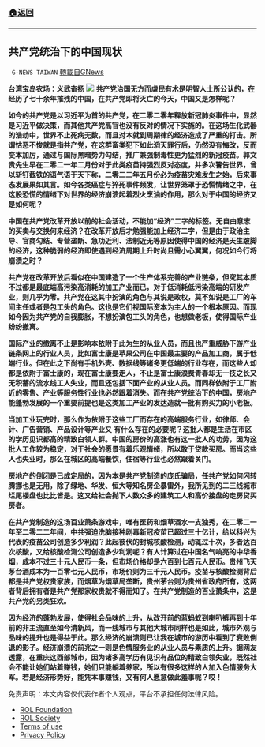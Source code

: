 ###  [:house:返回](README.md)
---


## 共产党统治下的中国现状
` G-NEWS TAIWAN` [轉載自GNews](https://gnews.org/zh-hans/2695543/)

**台湾宝岛农场：义武奋扬**
 ![](https://assets.gnews.org/wp-content/uploads/2022/06/image_1654806121.png) 
**共产党治国无方而虐民有术是明智人士所公认的，在经历了七十余年摧残的中国，在共产党即将灭亡的今天，中国又是怎样呢？**
 
**如今的共产党是以习近平为首的共产党，在二零二零年释放新冠肺炎事件中，显然是习近平做决策，而其他共产党高官也没有反对的情况下实施的。在这场生化武器的浩劫中，世界不止死病无数，而且对本就到周期律的经济造成了严重的打击。所谓怙恶不悛就是指共产党，在这群畜类犯下如此滔天罪行后，仍然没有悔改，反而变本加厉，通过与国际黑暗势力勾结，推广兼强制毒性更为猛烈的新冠疫苗。郭文贵先生早在二零二一年二月份对于此类疫苗持强烈反对态度，并多次警告世界，曾以斩钉截铁的语气语于天下称，二零二二年五月份必为疫苗灾难发生之始，后来事态发展果如其言。如今各类癌症与猝死事件频发，让世界笼罩于恐慌情绪之中，在这股恐慌的情绪下对世界的经济崩溃起着烈火烹油的作用，那么对于中国的经济又是如何呢？**
 
**中国在共产党改革开放以前的社会活动，不能加“经济”二字的标签。无自由意志的买卖与交换何来经济？在改革开放后才勉强能加上经济二字，但是由于政治主导、官商勾结、专营垄断、急功近利、法制近无等原因使得中国的经济是天生跛脚的经济，这种脆弱的经济即使遇到经济周期上升时尚且需小心翼翼，何况如今行将崩溃之时？**
 
**共产党在改革开放后看似在中国建造了一个生产体系完善的产业链条，但究其本质不过都是最底端高污染高消耗的加工产业而已，对于低消耗低污染高端的研发产业，则几乎为零。共产党在这其中扮演的角色与其说是政权，莫不如说是工厂的车间主任或者是包工头的角色。这也是它们视国际资本为主人的一个根本原因。而现如今因为共产党的自我膨胀，不想扮演包工头的角色，也想做老板，使得国际产业纷纷撤离。**
 
**国际产业的撤离不止是影响本依附于此为生的从业人员，而且也严重威胁下游产业链条网上的行业人员，比如富士康是苹果公司在中国最主要的产品加工商，属于低端行业。但在此之下尚有手机外壳、数据线等诸多更低端的行业存在，而这些人却都是依附于富士康的，现在富士康要走人，不止是富士康浪费青春却无一技之长又无积蓄的流水线工人失业，而且还包括下面产业的从业人员。而同样依附于工厂附近的零售、产业等服务性行业也必然跟着消失。而在共产党统治下的中国，房地产能蓬勃发展的一个重要前提也是这类加工产业的发达造就一批有购买力的小老板。**
 
**当加工业玩完时，那么作为依附于这些工厂而存在的高端服务行业，如律师、会计、广告营销、产品设计等产业又** **有什么存在的必要呢？这批人都是生活在市区的学历见识都高的精致白领人群。中国的房价的高涨也有这一批人的功劳，因为这批人工作较为稳定，对于社会的愿景有着乐观情绪，所以敢于贷款买房。而当这些人也失业时，那么在城区的高端餐饮，住宿等行业也必然跟着关门。**
 
**房地产的倒闭是已成定局的，因为本是共产党制造的庞氏骗局，任共产党如何闪转腾挪也是无用，除了绿地、华发、恒大等知名房企暴雷外，我所见到的二三线城市烂尾楼盘也比比皆是。这又给社会抛下人数众多的建筑工人和高价接盘的走房贷买房者。**
 
**在共产党制造的这场百业萧条游戏中，唯有医药和烟草酒水一支独秀，在二零二一年至二零二二年间，中共强迫洗脑接种剧毒新冠疫苗已超过三十亿计，给以科兴为代表的疫苗公司创造多少利润？此起彼伏的封城核酸检测，动辄过十次，多者达百次核酸，又给核酸检测公司创造多少利润呢？有人计算过在中国名气响亮的中华香烟，成本不过三十元人民币一条，但市场价格却是六百到七百元人民币。贵州飞天茅台酒成本为一百零七元人民币，市场价则为三千元人民币。疫苗与核酸检测背后都是共产党权贵家族，而烟草为烟草局垄断，贵州茅台则为贵州省政府所有，这两者背后拥有者是共产党那家权贵就不得而知了。在共产党制造的百业萧条中，这是共产党的另类狂欢。**
 
**因为经济的蓬勃发展，使得社会品味的上升，从改开前的蓝蚂蚁到喇叭裤再到十年前的非主流直至如今清新风，而一线城市与其他大城市同样也是如此，城市外观与品味的提升也是得益于此。那么经济的崩溃则已让我在城市的游历中看到了衰败倒退的影子。经济崩溃的前兆之一则是色情服务业的从业人员与素质的上升。据网友透露，在重庆这西部城市，因为诸多高学历有见识有品位的精致白领失业，既然社会不能让她们站着赚钱，她们只能躺着养家，所以有很多这样的人加入色情服务大军。若是经济形势好，能凭本事赚钱，又有何人愿意做此羞事呢？哎！**

免责声明：本文内容仅代表作者个人观点，平台不承担任何法律风险。
  
- [ROL Foundation](https://rolfoundation.org/)
- [ROL Society](https://rolsociety.org/)
- [Terms of use](https://gnews.org/terms-of-use-3/)
- [Privacy Policy](https://gnews.org/privacy-policy/)
